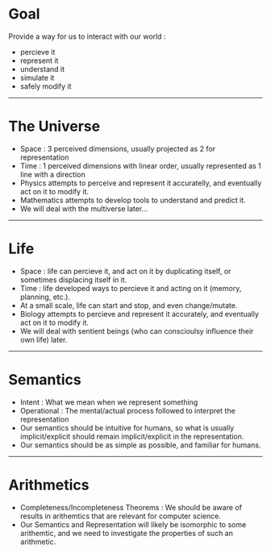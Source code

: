Goal
====

Provide a way for us to interact with our world : 
- percieve it
- represent it
- understand it
- simulate it
- safely modify it


---

The Universe
============

- Space : 3 perceived dimensions, usually projected as 2 for representation
- Time : 1 perceived dimensions with linear order, usually represented as 1 line with a direction
- Physics attempts to perceive and represent it accuratelly, and eventually act on it to modify it.
- Mathematics attempts to develop tools to understand and predict it. 
- We will deal with the multiverse later...

---

Life
====

- Space : life can percieve it, and act on it by duplicating itself, or sometimes displacing itself in it.
- Time : life developed ways to percieve it and acting on it (memory, planning, etc.).
- At a small scale, life can start and stop, and even change/mutate. 
- Biology attempts to percieve and represent it accurately, and eventually act on it to modify it.
- We will deal with sentient beings (who can conscioulsy influence their own life) later.

---

Semantics
=========

- Intent : What we mean when we represent something
- Operational : The mental/actual process followed to interpret the representation
- Our semantics should be intuitive for humans, so what is usually implicit/explicit should remain implicit/explicit in the representation.
- Our semantics should be as simple as possible, and familiar for humans.

---

Arithmetics
===========

- Completeness/Incompleteness Theorems : We should be aware of results in arithemtics that are relevant for computer science.
- Our Semantics and Representation will likely be isomorphic to some arithemtic, and we need to investigate the properties of such an arithmetic.





